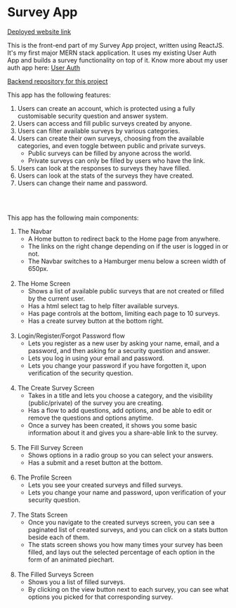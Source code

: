 <h1>Survey App</h1>
<a href="https://survey-app-taran29.netlify.app">Deployed website link</a>
<p>This is the front-end part of my Survey App project, written using ReactJS. It's my first major MERN stack application. It uses my existing User Auth App and builds a survey functionality on top of it. Know more about my user auth app here: <a href="https://github.com/Taran29/UserAuthApp">User Auth</a> </p>

<a href="https://github.com/Taran29/SurveyAppServer">Backend repository for this project</a>

<p>This app has the following features: 
  <ol>
    <li>Users can create an account, which is protected using a fully customisable security question and answer system. </li>
    <li>Users can access and fill public surveys created by anyone.</li>
    <li>Users can filter available surveys by various categories.</li>
    <li>Users can create their own surveys, choosing from the available categories, and even toggle between public and private surveys.
      <ul>
        <li>Public surveys can be filled by anyone across the world.</li>
        <li>Private surveys can only be filled by users who have the link.</li>
      </ul>
    </li>
    <li>Users can look at the responses to surveys they have filled.</li>
    <li>Users can look at the stats of the surveys they have created.</li>
    <li>Users can change their name and password.</li>
  </ol>
</p>
<br> <br>
        
<p>This app has the following main components: 
  <ol>
    <li> The Navbar
      <ul>
        <li>A Home button to redirect back to the Home page from anywhere.</li>
        <li>The links on the right change depending on if the user is logged in or not.</li>
        <li>The Navbar switches to a Hamburger menu below a screen width of 650px.</li>
      </ul>
    </li> <br>
    <li>The Home Screen
      <ul>
        <li>Shows a list of available public surveys that are not created or filled by the current user.</li>
        <li>Has a html select tag to help filter available surveys.</li>
        <li>Has page controls at the bottom, limiting each page to 10 surveys.</li>
        <li>Has a create survey button at the bottom right.</li>
      </ul>
    </li> <br> 
    <li>Login/Register/Forgot Password flow
      <ul>
        <li>Lets you register as a new user by asking your name, email, and a password, and then asking for a security question and answer.</li>
        <li>Lets you log in using your email and password.</li>
        <li>Lets you change your password if you have forgotten it, upon verification of the security question.</li>
      </ul>
    </li><br>
    <li>The Create Survey Screen
      <ul>
        <li>Takes in a title and lets you choose a category, and the visibility (public/private) of the survey you are creating.</li>
        <li>Has a flow to add questions, add options, and be able to edit or remove the questions and options anytime.</li>
        <li>Once a survey has been created, it shows you some basic information about it and gives you a share-able link to the survey.</li>
      </ul>
    </li><br>  
    <li>The Fill Survey Screen
      <ul>
        <li>Shows options in a radio group so you can select your answers.</li>
        <li>Has a submit and a reset button at the bottom.</li>
      </ul>
    </li> <br> 
    <li>The Profile Screen
      <ul>
        <li>Lets you see your created surveys and filled surveys.</li>
        <li>Lets you change your name and password, upon verification of your security question.</li>
      </ul>
    </li> <br> 
    <li>The Stats Screen
      <ul>
        <li>Once you navigate to the created surveys screen, you can see a paginated list of created surveys, and you can click on a stats button beside each of them.</li>
        <li>The stats screen shows you how many times your survey has been filled, and lays out the selected percentage of each option in the form of an animated piechart.</li>
      </ul>
    </li>  <br> 
    <li>The Filled Surveys Screen
      <ul>
        <li>Shows you a list of filled surveys.</li>
        <li>By clicking on the view button next to each survey, you can see what options you picked for that corresponding survey.</li>
      </ul>
    </li><br>
  </ol>
</p>
